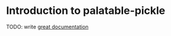 # Introduction to palatable-pickle

TODO: write [great documentation](http://jacobian.org/writing/what-to-write/)
